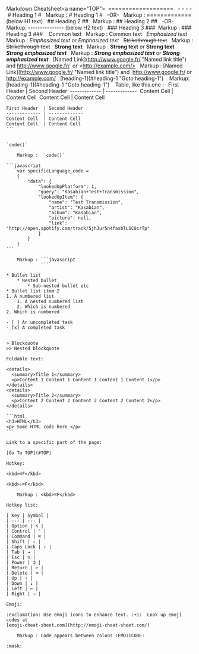 Markdown‌ ‌Cheatsheet‌<a‌‌ ‌‌name‌=‌"TOP"‌></a>‌ ‌
===================‌ ‌
 ‌
-‌ ‌-‌ ‌-‌ ‌-‌ ‌ ‌
#‌ ‌Heading‌ ‌1‌ ‌#‌ ‌
 ‌
    ‌Markup‌ ‌:‌  ‌#‌ ‌Heading‌ ‌1‌ ‌#‌ ‌
 ‌
    ‌-OR-‌ ‌
 ‌
    ‌Markup‌ ‌:‌  ‌=============‌ ‌(below‌ ‌H1‌ ‌text)‌ ‌
 ‌
##‌ ‌Heading‌ ‌2‌ ‌##‌ ‌
 ‌
    ‌Markup‌ ‌:‌  ‌##‌ ‌Heading‌ ‌2‌ ‌##‌ ‌
 ‌
    ‌-OR-‌ ‌
 ‌
    ‌Markup:‌ ‌---------------‌ ‌(below‌ ‌H2‌ ‌text)‌ ‌
 ‌
###‌ ‌Heading‌ ‌3‌ ‌###‌ ‌
 ‌
    ‌Markup‌ ‌:‌  ‌###‌ ‌Heading‌ ‌3‌ ‌###‌ ‌
 ‌ ‌
Common‌ ‌text‌ ‌
 ‌
    ‌Markup‌ ‌:‌  ‌Common‌ ‌text‌ ‌
 ‌
_Emphasized‌ ‌text_‌ ‌
 ‌
    ‌Markup‌ ‌:‌  ‌_Emphasized‌ ‌text_‌ ‌or‌ ‌*Emphasized‌ ‌text*‌ ‌
 ‌
~~Strikethrough‌ ‌text~~‌ ‌
 ‌
    ‌Markup‌ ‌:‌  ‌~~Strikethrough‌ ‌text~~‌ ‌
 ‌
__Strong‌ ‌text__‌ ‌
 ‌
    ‌Markup‌ ‌:‌  ‌__Strong‌ ‌text__‌ ‌or‌ ‌**Strong‌ ‌text**‌ ‌
 ‌
___‌Strong‌ ‌emphasized‌ ‌text___‌ ‌
 ‌
    ‌Markup‌ ‌:‌  ‌___Strong‌ ‌emphasized‌ ‌text___‌ ‌or‌ ‌***Strong‌ ‌emphasized‌ ‌text***‌ ‌
 ‌
[‌Named‌ ‌Link‌](‌http://www.google.fr/‌‌ ‌‌"Named‌ ‌link‌ ‌title"‌)‌ ‌and‌ ‌http://www.google.fr/‌ ‌
or‌ ‌<‌http://example.com/‌>‌ ‌
 ‌
    ‌Markup‌ ‌:‌  ‌[Named‌ ‌Link](http://www.google.fr/‌ ‌"Named‌ ‌link‌ ‌title")‌ ‌and‌ ‌
http://www.google.fr/‌ ‌or‌ ‌<http://example.com/>‌ ‌
 ‌
[‌heading-1‌](‌#heading-1‌‌ ‌‌"Goto‌ ‌heading-1"‌)‌ ‌
 ‌ ‌
    ‌Markup:‌ ‌[heading-1](#heading-1‌ ‌"Goto‌ ‌heading-1")‌ ‌
 ‌ ‌
 ‌Table,‌ ‌like‌ ‌this‌ ‌one‌ ‌:‌ ‌
 ‌
First‌ ‌Header‌  ‌|‌ ‌Second‌ ‌Header‌ ‌
-------------‌ ‌|‌ ‌-------------‌ ‌
Content‌ ‌Cell‌  ‌|‌ ‌Content‌ ‌Cell‌ ‌
Content‌ ‌Cell‌  ‌|‌ ‌Content‌ ‌Cell‌ ‌
 ‌
```‌ ‌
First‌ ‌Header‌  ‌|‌ ‌Second‌ ‌Header‌ ‌
-------------‌ ‌|‌ ‌-------------‌ ‌
Content‌ ‌Cell‌  ‌|‌ ‌Content‌ ‌Cell‌ ‌
Content‌ ‌Cell‌  ‌|‌ ‌Content‌ ‌Cell‌ ‌
```‌ ‌ ‌
 ‌
 ‌
`code()`‌ ‌
 ‌
    ‌Markup‌ ‌:‌  ‌`code()`‌ ‌
 ‌
```javascript‌ ‌
    ‌‌var‌‌ ‌‌specificLanguage_code‌‌ ‌=‌ ‌ ‌
    ‌{‌ ‌
        ‌‌"data"‌:‌‌ ‌{‌ ‌
            ‌‌"lookedUpPlatform"‌:‌‌ ‌‌1‌,‌ ‌
            ‌‌"query"‌:‌‌ ‌‌"Kasabian+Test+Transmission"‌,‌ ‌
            ‌‌"lookedUpItem"‌:‌‌ ‌{‌ ‌
                ‌‌"name"‌:‌‌ ‌‌"Test‌ ‌Transmission"‌,‌ ‌
                ‌‌"artist"‌:‌‌ ‌‌"Kasabian"‌,‌ ‌
                ‌‌"album"‌:‌‌ ‌‌"Kasabian"‌,‌ ‌
                ‌‌"picture"‌:‌‌ ‌‌null‌,‌ ‌
                ‌‌"link"‌:‌‌ ‌‌"http://open.spotify.com/track/5jhJur5n4fasblLSCOcrTp"‌ ‌
            ‌}‌ ‌
        ‌}‌ ‌
    ‌}‌ ‌
```‌ ‌
 ‌
    ‌Markup‌ ‌:‌ ‌```javascript‌ ‌
             ‌```‌ ‌
 ‌
*‌‌ ‌Bullet‌ ‌list‌ ‌
    ‌‌*‌‌ ‌Nested‌ ‌bullet‌ ‌
        ‌‌*‌‌ ‌Sub-nested‌ ‌bullet‌ ‌etc‌ ‌
*‌‌ ‌Bullet‌ ‌list‌ ‌item‌ ‌2‌ ‌
1.‌‌ ‌A‌ ‌numbered‌ ‌list‌ ‌
    ‌‌1.‌‌ ‌A‌ ‌nested‌ ‌numbered‌ ‌list‌ ‌
    ‌‌2.‌‌ ‌Which‌ ‌is‌ ‌numbered‌ ‌
2.‌‌ ‌Which‌ ‌is‌ ‌numbered‌ ‌
 ‌
-‌‌ ‌[‌ ‌]‌ ‌An‌ ‌uncompleted‌ ‌task‌ ‌
-‌‌ ‌[‌x‌]‌ ‌A‌ ‌completed‌ ‌task‌ ‌
 ‌
 ‌
>‌‌ ‌Blockquote‌ ‌
>>‌‌ ‌Nested‌ ‌blockquote‌ ‌
 ‌
Foldable‌ ‌text:‌ ‌
 ‌
<details>‌ ‌
  ‌‌<summary>‌Title‌ ‌1‌</summary>‌ ‌
  ‌‌<p>‌Content‌ ‌1‌ ‌Content‌ ‌1‌ ‌Content‌ ‌1‌ ‌Content‌ ‌1‌ ‌Content‌ ‌1‌</p>‌ ‌
</details>‌ ‌
<details>‌ ‌
  ‌‌<summary>‌Title‌ ‌2‌</summary>‌ ‌
  ‌‌<p>‌Content‌ ‌2‌ ‌Content‌ ‌2‌ ‌Content‌ ‌2‌ ‌Content‌ ‌2‌ ‌Content‌ ‌2‌</p>‌ ‌
</details>‌ ‌
 ‌
```html‌ ‌
<h3>‌HTML‌</h3>‌ ‌
<p>‌‌ ‌Some‌ ‌HTML‌ ‌code‌ ‌here‌ ‌‌</p>‌ ‌
```‌ ‌
 ‌
Link‌ ‌to‌ ‌a‌ ‌specific‌ ‌part‌ ‌of‌ ‌the‌ ‌page:‌ ‌
 ‌
[‌Go‌ ‌To‌ ‌TOP‌](‌#TOP‌)‌ ‌
 ‌
Hotkey:‌ ‌
 ‌
<kbd>‌⌘F‌</kbd>‌ ‌
 ‌
<kbd>‌⇧⌘F‌</kbd>‌ ‌
 ‌
    ‌Markup‌ ‌:‌ ‌<kbd>⌘F</kbd>‌ ‌
 ‌
Hotkey‌ ‌list:‌ ‌
 ‌
|‌ ‌Key‌ ‌|‌ ‌Symbol‌ ‌|‌ ‌
|‌ ‌---‌ ‌|‌ ‌---‌ ‌|‌ ‌
|‌ ‌Option‌ ‌|‌ ‌⌥‌ ‌|‌ ‌
|‌ ‌Control‌ ‌|‌ ‌⌃‌ ‌|‌ ‌
|‌ ‌Command‌ ‌|‌ ‌⌘‌ ‌|‌ ‌
|‌ ‌Shift‌ ‌|‌ ‌⇧‌ ‌|‌ ‌
|‌ ‌Caps‌ ‌Lock‌ ‌|‌ ‌⇪‌ ‌|‌ ‌
|‌ ‌Tab‌ ‌|‌ ‌⇥‌ ‌|‌ ‌
|‌ ‌Esc‌ ‌|‌ ‌⎋‌ ‌|‌ ‌
|‌ ‌Power‌ ‌|‌ ‌⌽‌ ‌|‌ ‌
|‌ ‌Return‌ ‌|‌ ‌↩‌ ‌|‌ ‌
|‌ ‌Delete‌ ‌|‌ ‌⌫‌ ‌|‌ ‌
|‌ ‌Up‌ ‌|‌ ‌↑‌ ‌|‌ ‌
|‌ ‌Down‌ ‌|‌ ‌↓‌ ‌|‌ ‌
|‌ ‌Left‌ ‌|‌ ‌←‌ ‌|‌ ‌
|‌ ‌Right‌ ‌|‌ ‌→‌ ‌|‌ ‌
 ‌
Emoji:‌ ‌
 ‌
:exclamation:‌ ‌Use‌ ‌emoji‌ ‌icons‌ ‌to‌ ‌enhance‌ ‌text.‌ ‌:+1:‌  ‌Look‌ ‌up‌ ‌emoji‌ ‌codes‌ ‌at‌ ‌
[‌emoji-cheat-sheet.com‌](‌http://emoji-cheat-sheet.com/‌)‌ ‌
 ‌
    ‌Markup‌ ‌:‌ ‌Code‌ ‌appears‌ ‌between‌ ‌colons‌ ‌:EMOJICODE:‌ ‌
 ‌ ‌
:mask:‌